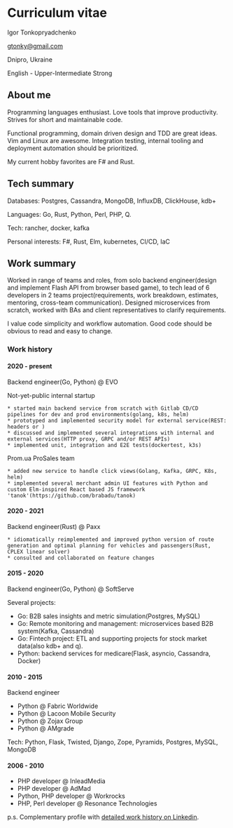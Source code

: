 # Curriculum vitae

Igor Tonkopryadchenko

gtonky@gmail.com

Dnipro, Ukraine

English - Upper-Intermediate Strong

## About me

Programming languages enthusiast. Love tools that improve productivity. Strives for short and maintainable code.

Functional programming, domain driven design and TDD are great ideas. Vim and Linux are awesome. Integration testing, internal tooling and deployment automation should be prioritized.

My current hobby favorites are F# and Rust.

## Tech summary

Databases: Postgres, Cassandra, MongoDB, InfluxDB, ClickHouse, kdb+

Languages: Go, Rust, Python, Perl, PHP, Q.

Tech: rancher, docker, kafka

Personal interests: F#, Rust, Elm, kubernetes, CI/CD, IaC

## Work summary

Worked in range of teams and roles, from solo backend engineer(design and implement Flash API from browser based game), to tech lead of 6 developers in 2 teams project(requirements, work breakdown, estimates, mentoring, cross-team communication). Designed microservices from scratch, worked with BAs and client representatives to clarify requirements.

I value code simplicity and workflow automation. Good code should be obvious to read and easy to change.

### Work history

#### 2020 - present

Backend engineer(Go, Python) @ EVO

 Not-yet-public internal startup

    * started main backend service from scratch with Gitlab CD/CD pipelines for dev and prod environments(golang, k8s, helm)
    * prototyped and implemented security model for external service(REST: headers or )
    * discussed and implemented several integrations with internal and external services(HTTP proxy, GRPC and/or REST APIs)
    * implemented unit, integration and E2E tests(dockertest, k3s)

 Prom.ua ProSales team

    * added new service to handle click views(Golang, Kafka, GRPC, K8s, helm)
    * implemented several merchant admin UI features with Python and custom Elm-inspired React based JS framework 'tanok'(https://github.com/brabadu/tanok)


#### 2020 - 2021

Backend engineer(Rust) @ Paxx

    * idiomatically reimplemented and improved python version of route generation and optimal planning for vehicles and passengers(Rust, CPLEX linear solver)
    * consulted and collaborated on feature changes


#### 2015 - 2020

Backend engineer(Go, Python) @ SoftServe

Several projects:

* Go:     B2B sales insights and metric simulation(Postgres, MySQL)
* Go:     Remote monitoring and management: microservices based B2B system(Kafka, Cassandra)
* Go:     Fintech project: ETL and supporting projects for stock market data(also kdb+ and q).
* Python: backend services for medicare(Flask, asyncio, Cassandra, Docker)

#### 2010 - 2015

Backend engineer

* Python @ Fabric Worldwide
* Python @ Lacoon Mobile Security
* Python @ Zojax Group
* Python @ AMgrade

Tech: Python, Flask, Twisted, Django, Zope, Pyramids, Postgres, MySQL, MongoDB


#### 2006 - 2010

* PHP developer @ InleadMedia
* PHP developer @ AdMad
* Python, PHP developer @ Workrocks
* PHP, Perl developer @ Resonance Technologies

p.s. Complementary profile with [detailed work history on Linkedin](https://www.linkedin.com/in/tonky/).